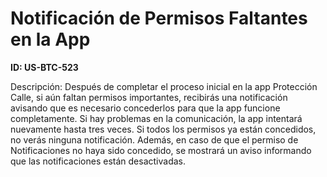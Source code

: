 # Notificación de Permisos Faltantes en la App

**ID: US-BTC-523**

Descripción: Después de completar el proceso inicial en la app Protección Calle, si aún faltan permisos importantes, recibirás una notificación avisando que es necesario concederlos para que la app funcione completamente. Si hay problemas en la comunicación, la app intentará nuevamente hasta tres veces. Si todos los permisos ya están concedidos, no verás ninguna notificación. Además, en caso de que el permiso de Notificaciones no haya sido concedido, se mostrará un aviso informando que las notificaciones están desactivadas.